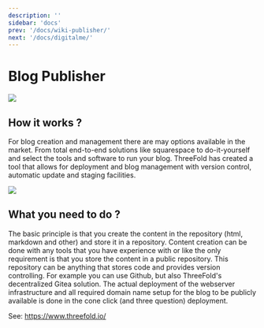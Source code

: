 ```yaml
---
description: ''
sidebar: 'docs'
prev: '/docs/wiki-publisher/'
next: '/docs/digitalme/'
---
```


# Blog Publisher

![](./blog_browser.png)

## How it works ?

For blog creation and management there are may options available in the market.  From total end-to-end solutions like squarespace to do-it-yourself and select the tools and software to run your blog.  ThreeFold has created a tool that allows for deployment and blog management with version control, automatic update and staging facilities.

![](./blog_capture.png)

## What you need to do ?

The basic principle is that you create the content in the repository (html, markdown and other) and store it in a repository.  Content creation can be done with any tools that you have experience with or like the only requirement is that you store the content in a public repository. This repository can be anything that stores code and provides version controlling.  For example you can use Github, but also ThreeFold's decentralized Gitea solution.  The actual deployment of the webserver infrastructure and all required domain name setup for the blog to be publicly available is done in the cone click (and three question) deployment.

See: https://www.threefold.io/
<!-- 
### Deploy

create widget which does following,
widget needs to be here in iframe


- [ ] size: small/mid/large
  - small limited amount of visitors per month
  - large ...
- [ ] location (mention more locations coming soon)
  - Ghent
  - Vienna
- [ ] name
  - name as used in solution (in the webui and on web)
- [ ] domain (name is prefix of this)
  - ava.tf
  - 3x0.me
  - refit.earth
  - co30.org
  - ninja.tf
  - base.tf
  - tf9.io
- [ ] git url
  - check in wizard git url works
- [ ] sshkey yes/no
  - if yes, ask sshkey for remote login

  - always deploy on ipv6 public
  - always deploy on webgateway


## Manual

- link to manual (TODO: check good enough)

 -->
